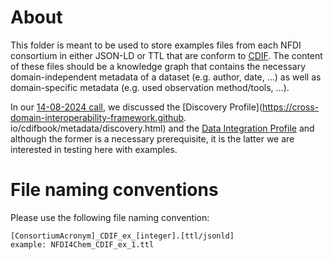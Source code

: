 # About
This folder is meant to be used to store examples files from each NFDI consortium in either JSON-LD or TTL that are 
conform to [CDIF](https://cross-domain-interoperability-framework.github.io/cdifbook/). The content of these files should be a knowledge graph that contains the necessary
domain-independent metadata of a dataset (e.g. author, date, ...) as well as domain-specific metadata (e.g. used 
observation method/tools, ...).

In our [14-08-2024 call](https://docs.google.com/document/d/14z6kuAdVaiflWUtjqk3LKt-hqg_DeaRCpLY7TFo1PoU), we 
discussed the  [Discovery Profile](https://cross-domain-interoperability-framework.github.
io/cdifbook/metadata/discovery.html) and the [Data Integration Profile](https://cross-domain-interoperability-framework.github.io/cdifbook/data_integration/dataintegrationintro.html) and 
although the former is a necessary prerequisite, it is the latter we are interested in testing here with examples. 

# File naming conventions
Please use the following file naming convention:

```
[ConsortiumAcronym]_CDIF_ex_[integer].[ttl/jsonld] 
example: NFDI4Chem_CDIF_ex_1.ttl
```
